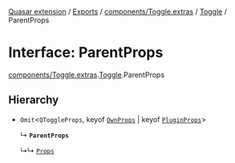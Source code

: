 [Quasar extension](../index.md) / [Exports](../modules.md) / [components/Toggle.extras](../modules/components_Toggle_extras.md) / [Toggle](../modules/components_Toggle_extras.Toggle.md) / ParentProps

# Interface: ParentProps

[components/Toggle.extras](../modules/components_Toggle_extras.md).[Toggle](../modules/components_Toggle_extras.Toggle.md).ParentProps

## Hierarchy

- `Omit`<`QToggleProps`, keyof [`OwnProps`](components_Toggle_extras.Toggle.OwnProps.md) \| keyof [`PluginProps`](components_Toggle_extras.Toggle.PluginProps.md)\>

  ↳ **`ParentProps`**

  ↳↳ [`Props`](components_Toggle_extras.Toggle.Props.md)
